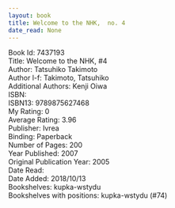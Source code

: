 ```yaml
---
layout: book
title: Welcome to the NHK,  no. 4
date_read: None
---
```


Book Id: 7437193<br />
Title: Welcome to the NHK, #4<br />
Author: Tatsuhiko Takimoto<br />
Author l-f: Takimoto, Tatsuhiko<br />
Additional Authors: Kenji Oiwa<br />
ISBN: <br />
ISBN13: 9789875627468<br />
My Rating: 0<br />
Average Rating: 3.96<br />
Publisher: Ivrea<br />
Binding: Paperback<br />
Number of Pages: 200<br />
Year Published: 2007<br />
Original Publication Year: 2005<br />
Date Read: <br />
Date Added: 2018/10/13<br />
Bookshelves: kupka-wstydu<br />
Bookshelves with positions: kupka-wstydu (#74)<br />

